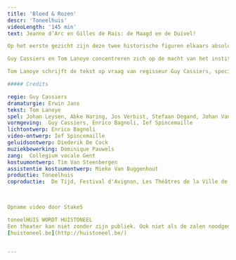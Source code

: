 ```yaml
---
title: 'Bloed & Rozen'
descr: 'Toneelhuis'
videoLength: '145 min'
text: Jeanne d’Arc en Gilles de Rais: de Maagd en de Duivel!                

Op het eerste gezicht zijn deze twee historische figuren elkaars absolute tegenpool. Het eenvoudige Franse boerenmeisje Jeanne d’Arc sterft na enkele spectaculaire overwinningen op Engeland als heks op de brandstapel. De rijke en adellijke Gilles de Rais, die aan haar zijde vocht, geeft zich na haar dood over aan magie, moord en seksuele excessen en sterft op de brandstapel als een boetvaardige zondaar.

Guy Cassiers en Tom Lanoye concentreren zich op de macht van het instituut Kerk. Brandend actueel.

Tom Lanoye schrijft de tekst op vraag van regisseur Guy Cassiers, speciaal voor het Festival van Avignon. Het stuk wordt er na de première in Antwerpen opgevoerd in de Cour d'Honneur du Palais des Papes.

##### Credits

regie: Guy Cassiers  
dramaturgie: Erwin Jans  
tekst: Tom Lanoye  
spel: Johan Leysen, Abke Haring, Jos Verbist, Stefaan Degand, Johan Van Assche, Katelijne Damen, Han Kerckhoffs  
vormgeving:  Guy Cassiers, Enrico Bagnoli, Ief Spincemaille  
lichtontwerp: Enrico Bagnoli  
video-ontwerp: Ief Spincemaille  
geluidsontwerp: Diederik De Cock  
muziekbewerking: Dominique Pauwels  
zang:  Collegium vocale Gent  
kostuumontwerp: Tim Van Steenbergen  
assistentie kostuumontwerp: Mieke Van Buggenhout  
productie: Toneelhuis  
coproductie:  De Tijd, Festival d'Avignon, Les Théâtres de la Ville de Luxembourg, deSingel Internationale Kunstcampus, Collegium vocale Gent                                    

‍

Opname video door Stake5  

toneelHUIS WORDT HUISTONEEL  
Een theater kan niet zonder zijn publiek. Ook niet als de zalen noodgedwongen leeg staan. Daarom zoeken de Toneelhuismakers u op vanuit hun schuiloorden. Ze spinnen vanuit hun huizen lange, onzichtbare draden tot bij u, met verhalen, gedichten, gedachten en beelden. Zo wordt Toneelhuis voor even Huistoneel. Geniet ervan!  
[huistoneel.be](http://huistoneel.be/)

‍
---
```

